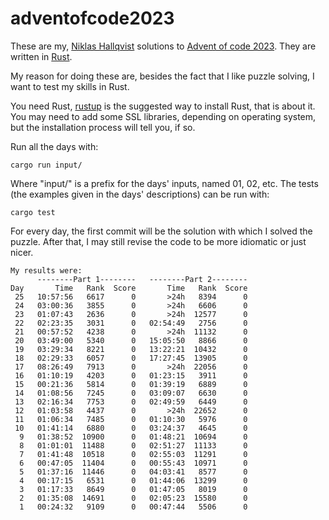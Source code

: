 # adventofcode2023
These are my, [Niklas Hallqvist](https://github.com/niklasha) solutions to
[Advent of code 2023](https://adventofcode.com/2023).
They are written in [Rust](https://rust-lang.org).

My reason for doing these are, besides the fact that I like puzzle solving, I want to test my skills in Rust.

You need Rust, [rustup](https://rustup.rs/) is the suggested way to install Rust, that is about it.
You may need to add some SSL libraries, depending on operating system, but the installation process will tell you, if so.

Run all the days with:
```
cargo run input/
```

Where "input/" is a prefix for the days' inputs, named 01, 02, etc.
The tests (the examples given in the days' descriptions) can be run with:
```
cargo test
```

For every day, the first commit will be the solution with which I solved the puzzle.
After that, I may still revise the code to be more idiomatic or just nicer.


```
My results were:
      --------Part 1--------   --------Part 2--------
Day       Time   Rank  Score       Time   Rank  Score
 25   10:57:56   6617      0       >24h   8394      0
 24   03:00:36   3855      0       >24h   6606      0
 23   01:07:43   2636      0       >24h  12577      0
 22   02:23:35   3031      0   02:54:49   2756      0
 21   00:57:52   4238      0       >24h  11132      0
 20   03:49:00   5340      0   15:05:50   8866      0
 19   03:29:34   8221      0   13:22:21  10432      0
 18   02:29:33   6057      0   17:27:45  13905      0
 17   08:26:49   7913      0       >24h  22056      0
 16   01:10:19   4203      0   01:23:15   3911      0
 15   00:21:36   5814      0   01:39:19   6889      0
 14   01:08:56   7245      0   03:09:07   6630      0
 13   02:16:34   7753      0   02:49:59   6449      0
 12   01:03:58   4437      0       >24h  22652      0
 11   01:06:34   7485      0   01:10:30   5976      0
 10   01:41:14   6880      0   03:24:37   4645      0
  9   01:38:52  10900      0   01:48:21  10694      0
  8   01:01:01  11488      0   02:51:27  11133      0
  7   01:41:48  10518      0   02:55:03  11291      0
  6   00:47:05  11404      0   00:55:43  10971      0
  5   01:37:16  11446      0   04:03:41   8577      0
  4   00:17:15   6531      0   01:44:06  13299      0
  3   01:17:33   8649      0   01:47:05   8019      0
  2   01:35:08  14691      0   02:05:23  15580      0
  1   00:24:32   9109      0   00:47:44   5506      0